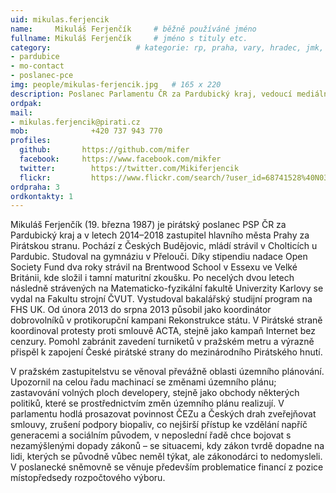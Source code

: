 ```yaml
---
uid: mikulas.ferjencik
name:     Mikuláš Ferjenčík  	# běžně používáné jméno
fullname: Mikuláš Ferjenčík  	# jméno s tituly etc.
category:                 	# kategorie: rp, praha, vary, hradec, jmk, senat
- pardubice
- mo-contact
- poslanec-pce
img: people/mikulas-ferjencik.jpg   # 165 x 220
description: Poslanec Parlamentu ČR za Pardubický kraj, vedoucí mediálního odboru Pirátů             	# kratký popis, max 160 znaků
ordpak: 
mail:
- mikulas.ferjencik@pirati.cz
mob:			  +420 737 943 770
profiles:
  github:       https://github.com/mifer
  facebook:     https://www.facebook.com/mikfer
  twitter: 		  https://twitter.com/Mikiferjencik
  flickr:		  https://www.flickr.com/search/?user_id=68741528%40N03&sort=date-taken-desc&view_all=1&text=mikul%C3%A1%C5%A1%20ferjen%C4%8D%C3%ADk
ordpraha: 3
ordkontakty: 1
---
```


Mikuláš Ferjenčík (19. března 1987) je pirátský poslanec PSP ČR za Pardubický kraj a v letech 2014–2018 zastupitel hlavního města Prahy za Pirátskou stranu. Pochází z Českých Budějovic, mládí strávil v Cholticích u Pardubic. Studoval na gymnáziu v Přelouči. Díky stipendiu nadace Open Society Fund dva roky strávil na Brentwood School v Essexu ve Velké Británii, kde složil i tamní maturitní zkoušku. Po necelých dvou letech následně strávených na Matematicko-fyzikální fakultě Univerzity Karlovy se vydal na Fakultu strojní ČVUT. Vystudoval bakalářský studijní program na FHS UK. Od února 2013 do srpna 2013 působil jako koordinátor dobrovolníků v protikorupční kampani Rekonstrukce státu. V Pirátské straně koordinoval protesty proti smlouvě ACTA, stejně jako kampaň Internet bez cenzury. Pomohl zabránit zavedení turniketů v pražském metru a výrazně přispěl k zapojení České pirátské strany do mezinárodního Pirátského hnutí.

V pražském zastupitelstvu se věnoval převážně oblasti územního plánování. Upozornil na celou řadu machinací se změnami územního plánu; zastavování volných ploch developery, stejně jako obchody některých politiků, které se prostřednictvím změn územního plánu realizují. V parlamentu hodlá prosazovat povinnost ČEZu a Českých drah zveřejňovat smlouvy, zrušení podpory biopaliv, co nejširší přístup ke vzdělání napříč generacemi a sociálním původem, v neposlední řadě chce bojovat s nezamýšlenými dopady zákonů – se situacemi, kdy zákon tvrdě dopadne na lidi, kterých se původně vůbec neměl týkat, ale zákonodárci to nedomysleli. V poslanecké sněmovně se věnuje především problematice financí z pozice místopředsedy rozpočtového výboru. 
